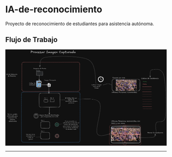 # IA-de-reconocimiento
Proyecto de reconocimiento de estudiantes para asistencia autónoma.

## Flujo de Trabajo
![Diagrama de Flujo](imgs_repo/flujo.png)

---
